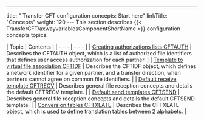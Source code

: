 ---
title: " Transfer CFT configuration concepts: Start here"
linkTitle: "Concepts"
weight: 120
--- This section describes {{< TransferCFT/axwayvariablesComponentShortName  >}} configuration concepts topics.

| Topic | Contents |
| - - - | - - - |
| [Creating authorizations lists CFTAUTH](authorization_list_concepts) | Describes the CFTAUTH object, which is a list of authorized file identifiers that defines user access authorization for each partner. |
| [Template to virtual file association CFTIDF](network_file_identifier_concepts) | Describes the CFTIDF object, which defines a network identifier for a given partner, and a transfer direction, when partners cannot agree on common file identifiers. |
| [Default receive template CFTRECV](default_receive_template_concepts) | Describes general file reception concepts and details the default CFTRECV template. |
| [Default send templates CFTSEND](default_send_template_concepts) | Describes general file reception concepts and details the default CFTSEND template. |
| [Conversion tables CFTXLATE](../transfer_command_overview/using_transcoding/translation_table_concepts) | Describes the CFTXLATE object, which is used to define translation tables between 2 alphabets. |

